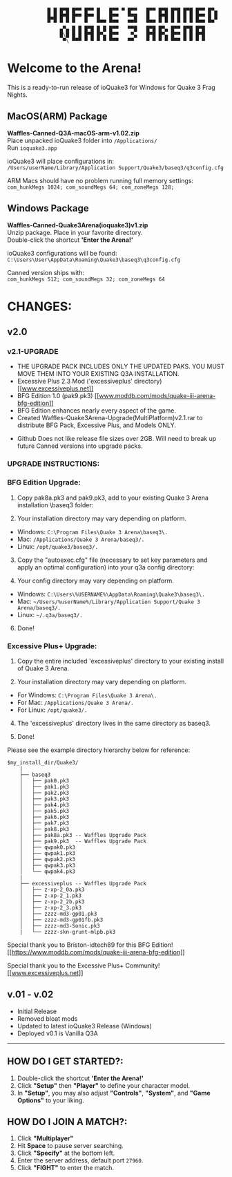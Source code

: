 ```
             █ █ █▀█ █▀▀ █▀▀ █   █▀▀ ▀ █▀▀   █▀▀ █▀█ █▀█ █▀█ █▀▀ █▀▄
             █▄█ █▀█ █▀▀ █▀▀ █   █▀▀   ▀▀█   █   █▀█ █ █ █ █ █▀▀ █ █
             ▀ ▀ ▀ ▀ ▀   ▀   ▀▀▀ ▀▀▀   ▀▀▀   ▀▀▀ ▀ ▀ ▀ ▀ ▀ ▀ ▀▀▀ ▀▀ 
                 ▄▀▄ █ █ █▀█ █ █ █▀▀   ▀▀█   █▀█ █▀▄ █▀▀ █▀█ █▀█
                 █\█ █ █ █▀█ █▀▄ █▀▀    ▀▄   █▀█ █▀▄ █▀▀ █ █ █▀█
                  ▀\ ▀▀▀ ▀ ▀ ▀ ▀ ▀▀▀   ▀▀    ▀ ▀ ▀ ▀ ▀▀▀ ▀ ▀ ▀ ▀
```
# Welcome to the Arena!

This is a ready-to-run release of ioQuake3 for Windows for Quake 3 Frag Nights.

## MacOS(ARM) Package
**Waffles-Canned-Q3A-macOS-arm-v1.02.zip**  
Place unpacked ioQuake3 folder into `/Applications/`  
Run `ioquake3.app`

ioQuake3 will place configurations in:  
`/Users/userName/Library/Application Support/Quake3/baseq3/q3config.cfg`

ARM Macs should have no problem running full memory settings:  
`com_hunkMegs 1024; com_soundMegs 64; com_zoneMegs 128;`

## Windows Package
**Waffles-Canned-Quake3Arena(ioquake3)v1.zip**  
Unzip package. Place in your favorite directory.  
Double-click the shortcut **'Enter the Arena!'**

ioQuake3 configurations will be found:  
`C:\Users\User\AppData\Roaming\Quake3\baseq3\q3config.cfg`

Canned version ships with:  
`com_hunkMegs 512; com_soundMegs 32; com_zoneMegs 64`

# CHANGES:

## v2.0
### v2.1-UPGRADE
+ THE UPGRADE PACK INCLUDES ONLY THE UPDATED PAKS. YOU MUST MOVE THEM INTO YOUR EXISTING Q3A INSTALLATION.
+ Excessive Plus 2.3 Mod ('excessiveplus' directory) [[www.excessiveplus.net]]
+ BFG Edition 1.0 (pak9.pk3) [[www.moddb.com/mods/quake-iii-arena-bfg-edition]]
+ BFG Edition enhances nearly every aspect of the game.
+ Created Waffles-Quake3Arena-Upgrade(MultiPlatform)v2.1.rar to distribute BFG Pack, Excessive Plus, and Models ONLY.
  
- Github Does not like release file sizes over 2GB. Will need to break up future Canned versions into upgrade packs.


### UPGRADE INSTRUCTIONS:

### BFG Edition Upgrade:
1. Copy pak8a.pk3 and pak9.pk3, add to your existing Quake 3 Arena installation \baseq3 folder:

2. Your installation directory may vary depending on platform.
+ Windows: `C:\Program Files\Quake 3 Arena\baseq3\.`
+ Mac: `/Applications/Quake 3 Arena/baseq3/.`
+ Linux: `/opt/quake3/baseq3/.`

3. Copy the "autoexec.cfg" file (necessary to set key parameters and apply an optimal configuration) into your q3a config directory:

4. Your config directory may vary depending on platform.
  + Windows: `C:\Users\%USERNAME%\AppData\Roaming\Quake3\baseq3\.`
  + Mac: `~/Users/%userName%/Library/Application Support/Quake 3 Arena/baseq3/.`
  + Linux: `~/.q3a/baseq3/.`

6. Done!

### Excessive Plus+ Upgrade:
1. Copy the entire included 'excessiveplus' directory to your existing install of Quake 3 Arena.

2. Your installation directory may vary depending on platform.
  + For Windows: `C:\Program Files\Quake 3 Arena\.`
  + For Mac: `/Applications/Quake 3 Arena/.`
  + For Linux: `/opt/quake3/.`

4. The 'excessiveplus' directory lives in the same directory as baseq3.

6. Done!

Please see the example directory hierarchy below for reference:
```
$my_install_dir/Quake3/
	|
	├── baseq3
	│   ├── pak0.pk3
	│   ├── pak1.pk3
	│   ├── pak2.pk3
	│   ├── pak3.pk3
	│   ├── pak4.pk3  
	│   ├── pak5.pk3
	│   ├── pak6.pk3
	│   ├── pak7.pk3
	│   ├── pak8.pk3
	│   ├── pak8a.pk3 -- Waffles Upgrade Pack 
	│   ├── pak9.pk3  -- Waffles Upgrade Pack 
	│   ├── qwpak0.pk3
	│   ├── qwpak1.pk3
	│   ├── qwpak2.pk3
	│   ├── qwpak3.pk3
	│   └── qwpak4.pk3
	|
	├── excessiveplus -- Waffles Upgrade Pack
	│   ├── z-xp-2_0a.pk3
	│   ├── z-xp-2_1.pk3
	│   ├── z-xp-2_2b.pk3
	│   ├── z-xp-2_3.pk3
	│   ├── zzzz-md3-gp01.pk3
	│   ├── zzzz-md3-gp01fb.pk3
	│   ├── zzzz-md3-Sonic.pk3
	|   └── zzzz-skn-grunt-mlpb.pk3

```

Special thank you to Briston-idtech89 for this BFG Edition!
[[https://www.moddb.com/mods/quake-iii-arena-bfg-edition]]

Special thank you to the Excessive Plus+ Community!
[[www.excessiveplus.net]]


## v.01 - v.02
- Initial Release
- Removed bloat mods
- Updated to latest ioQuake3 Release (Windows)
- Deployed v0.1 is Vanilla Q3A

---

## HOW DO I GET STARTED?:
1. Double-click the shortcut **'Enter the Arena!'**
2. Click **"Setup"** then **"Player"** to define your character model.
3. In **"Setup"**, you may also adjust **"Controls"**, **"System"**, and **"Game Options"** to your liking.

## HOW DO I JOIN A MATCH?:
1. Click **"Multiplayer"**
2. Hit **Space** to pause server searching.
3. Click **"Specify"** at the bottom left.
4. Enter the server address, default port `27960`.
5. Click **"FIGHT"** to enter the match.
